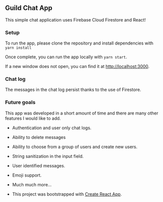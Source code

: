 ## Guild Chat App

This simple chat application uses Firebase Cloud Firestore and React!

### Setup

To run the app, please clone the repository and install dependencies with `yarn install`

Once complete, you can run the app locally with `yarn start`.

If a new window does not open, you can find it at [http://localhost:3000](http://localhost:3000).

### Chat log

The messages in the chat log persist thanks to the use of Firestore.

### Future goals

This app was developed in a short amount of time and there are many other features I would like to add. 

- Authentication and user only chat logs.
- Ability to delete messages
- Ability to choose from a group of users and create new users.
- String sanitization in the input field.
- User identified messages.
- Emoji support.
- Much much more...


- This project was bootstrapped with [Create React App](https://github.com/facebook/create-react-app).